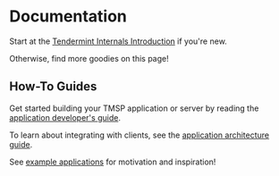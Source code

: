 # Documentation

Start at the [Tendermint Internals Introduction](/docs/internals/introduction) if you're new.

Otherwise, find more goodies on this page!

## How-To Guides

Get started building your TMSP application or server by reading the [application developer's guide](/docs/guides/app-development).

To learn about integrating with clients, see the [application architecture guide](/docs/guides/app-architecture).

See [example applications](/ecosystem) for motivation and inspiration!
